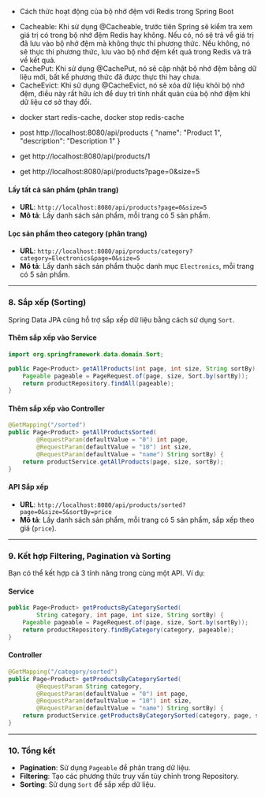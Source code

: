 - Cách thức hoạt động của bộ nhớ đệm với Redis trong Spring Boot
+ Cacheable: Khi sử dụng @Cacheable, trước tiên Spring sẽ kiểm tra xem giá trị có trong bộ nhớ đệm Redis hay không. Nếu có, nó sẽ trả về giá trị đã lưu vào bộ nhớ đệm mà không thực thi phương thức. Nếu không, nó sẽ thực thi phương thức, lưu vào bộ nhớ đệm kết quả trong Redis và trả về kết quả.
+ CachePut: Khi sử dụng @CachePut, nó sẽ cập nhật bộ nhớ đệm bằng dữ liệu mới, bất kể phương thức đã được thực thi hay chưa.
+ CacheEvict: Khi sử dụng @CacheEvict, nó sẽ xóa dữ liệu khỏi bộ nhớ đệm, điều này rất hữu ích để duy trì tính nhất quán của bộ nhớ đệm khi dữ liệu cơ sở thay đổi.
- docker start redis-cache, docker stop redis-cache

- post http://localhost:8080/api/products
  {
  "name": "Product 1",
  "description": "Description 1"
  }
- get http://localhost:8080/api/products/1
- get http://localhost:8080/api/products?page=0&size=5



#### **Lấy tất cả sản phẩm (phân trang)**
- **URL**: `http://localhost:8080/api/products?page=0&size=5`
- **Mô tả**: Lấy danh sách sản phẩm, mỗi trang có 5 sản phẩm.

#### **Lọc sản phẩm theo category (phân trang)**
- **URL**: `http://localhost:8080/api/products/category?category=Electronics&page=0&size=5`
- **Mô tả**: Lấy danh sách sản phẩm thuộc danh mục `Electronics`, mỗi trang có 5 sản phẩm.

---

### **8. Sắp xếp (Sorting)**
Spring Data JPA cũng hỗ trợ sắp xếp dữ liệu bằng cách sử dụng `Sort`.

#### **Thêm sắp xếp vào Service**
```java
import org.springframework.data.domain.Sort;

public Page<Product> getAllProducts(int page, int size, String sortBy) {
    Pageable pageable = PageRequest.of(page, size, Sort.by(sortBy));
    return productRepository.findAll(pageable);
}
```

#### **Thêm sắp xếp vào Controller**
```java
@GetMapping("/sorted")
public Page<Product> getAllProductsSorted(
        @RequestParam(defaultValue = "0") int page,
        @RequestParam(defaultValue = "10") int size,
        @RequestParam(defaultValue = "name") String sortBy) {
    return productService.getAllProducts(page, size, sortBy);
}
```

#### **API Sắp xếp**
- **URL**: `http://localhost:8080/api/products/sorted?page=0&size=5&sortBy=price`
- **Mô tả**: Lấy danh sách sản phẩm, mỗi trang có 5 sản phẩm, sắp xếp theo giá (`price`).

---

### **9. Kết hợp Filtering, Pagination và Sorting**
Bạn có thể kết hợp cả 3 tính năng trong cùng một API. Ví dụ:

#### **Service**
```java
public Page<Product> getProductsByCategorySorted(
        String category, int page, int size, String sortBy) {
    Pageable pageable = PageRequest.of(page, size, Sort.by(sortBy));
    return productRepository.findByCategory(category, pageable);
}
```

#### **Controller**
```java
@GetMapping("/category/sorted")
public Page<Product> getProductsByCategorySorted(
        @RequestParam String category,
        @RequestParam(defaultValue = "0") int page,
        @RequestParam(defaultValue = "10") int size,
        @RequestParam(defaultValue = "name") String sortBy) {
    return productService.getProductsByCategorySorted(category, page, size, sortBy);
}
```

---

### **10. Tổng kết**
- **Pagination**: Sử dụng `Pageable` để phân trang dữ liệu.
- **Filtering**: Tạo các phương thức truy vấn tùy chỉnh trong Repository.
- **Sorting**: Sử dụng `Sort` để sắp xếp dữ liệu.

